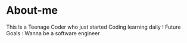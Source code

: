 # About-me
This Is a Teenage Coder who just started Coding
learning daily !
Future Goals : Wanna be a software engineer
